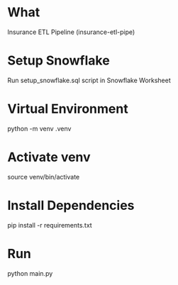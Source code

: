 # What
Insurance ETL Pipeline (insurance-etl-pipe)

# Setup Snowflake
Run setup_snowflake.sql script in Snowflake Worksheet

# Virtual Environment
python -m venv .venv

# Activate venv
source venv/bin/activate

# Install Dependencies
pip install -r requirements.txt

# Run
python main.py